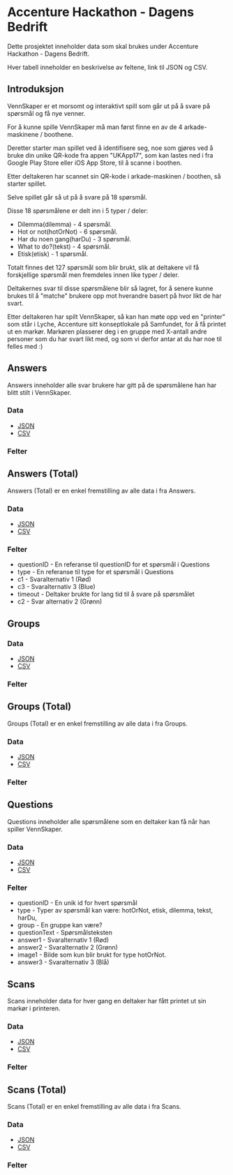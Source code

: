 # Accenture Hackathon - Dagens Bedrift

Dette prosjektet inneholder data som skal brukes under Accenture Hackathon - Dagens Bedrift.

Hver tabell inneholder en beskrivelse av feltene, link til JSON og CSV.

## Introduksjon

VennSkaper er et morsomt og interaktivt spill som går ut på å svare på spørsmål og få nye venner.

For å kunne spille VennSkaper må man først finne en av de 4 arkade-maskinene / boothene.

Deretter starter man spillet ved å identifisere seg, noe som gjøres ved å bruke din unike QR-kode fra appen "UKApp17", som kan lastes ned i fra Google Play Store eller iOS App Store, til å scanne i boothen.

Etter deltakeren har scannet sin QR-kode i arkade-maskinen / boothen, så starter spillet.

Selve spillet går så ut på å svare på 18 spørsmål.

Disse 18 spørsmålene er delt inn i 5 typer / deler:

* Dilemma(dilemma) - 4 spørsmål.
* Hot or not(hotOrNot) - 6 spørsmål.
* Har du noen gang(harDu) - 3 spørsmål.
* What to do?(tekst) - 4 spørsmål.
* Etisk(etisk) - 1 spørsmål.

Totalt finnes det 127 spørsmål som blir brukt, slik at deltakere vil få forskjellige spørsmål men fremdeles innen like typer / deler.

Deltakernes svar til disse spørsmålene blir så lagret, for å senere kunne brukes til å "matche" brukere opp mot hverandre basert på hvor likt de har svart.

Etter deltakeren har spilt VennSkaper, så kan han møte opp ved en "printer" som står i Lyche, Accenture sitt konseptlokale på Samfundet, for å få printet ut en markør.
Markøren plasserer deg i en gruppe med X-antall andre personer som du har svart likt med, og som vi derfor antar at du har noe til felles med :)

## Answers

Answers inneholder alle svar brukere har gitt på de spørsmålene han har blitt stilt i VennSkaper.

### Data

* [JSON](https://github.com/langz/dagensbedrift/blob/master/answers/answers.json)
* [CSV](https://github.com/langz/dagensbedrift/blob/master/answers/answers.csv)

### Felter



## Answers (Total)

Answers (Total) er en enkel fremstilling av alle data i fra Answers.

### Data

* [JSON](https://github.com/langz/dagensbedrift/blob/master/answers-total/answers-total.json)
* [CSV](https://github.com/langz/dagensbedrift/blob/master/answers-total/answers-total.csv)

### Felter

* questionID - En referanse til questionID for et spørsmål i Questions
* type - En referanse til type for et spørsmål i Questions
* c1 - Svaralternativ 1 (Rød) 
* c3 - Svaralternativ 3 (Blue) 
* timeout - Deltaker brukte for lang tid til å svare på spørsmålet
* c2 - Svar alternativ 2 (Grønn)

## Groups

### Data

* [JSON](https://github.com/langz/dagensbedrift/blob/master/groups/groups.json)
* [CSV](https://github.com/langz/dagensbedrift/blob/master/groups/groups.csv)

### Felter



## Groups (Total)

Groups (Total) er en enkel fremstilling av alle data i fra Groups.

### Data

* [JSON](https://github.com/langz/dagensbedrift/blob/master/groups-total/groups-total.json)
* [CSV](https://github.com/langz/dagensbedrift/blob/master/groups-total/groups-total.csv)

### Felter

## Questions

Questions inneholder alle spørsmålene som en deltaker kan få når han spiller VennSkaper.

### Data

* [JSON](https://github.com/langz/dagensbedrift/blob/master/questions/questions.json)
* [CSV](https://github.com/langz/dagensbedrift/blob/master/questions/questions.csv)

### Felter

* questionID - En unik id for hvert spørsmål
* type - Typer av spørsmål kan være: hotOrNot, etisk, dilemma, tekst, harDu, 
* group - En gruppe kan være?
* questionText - Spørsmålsteksten
* answer1 - Svaralternativ 1 (Rød)
* answer2 - Svaralternativ 2 (Grønn)
* image1 - Bilde som kun blir brukt for type hotOrNot.
* answer3 - Svaralternativ 3 (Blå)

## Scans

Scans inneholder data for hver gang en deltaker har fått printet ut sin markør i printeren.

### Data

* [JSON](https://github.com/langz/dagensbedrift/blob/master/scans/scans.json)
* [CSV](https://github.com/langz/dagensbedrift/blob/master/scans/scans.csv)

### Felter



## Scans (Total)

Scans (Total) er en enkel fremstilling av alle data i fra Scans.

### Data

* [JSON](https://github.com/langz/dagensbedrift/blob/master/scans-total/scans-total.json)
* [CSV](https://github.com/langz/dagensbedrift/blob/master/scans-total/scans-total.csv)

### Felter

